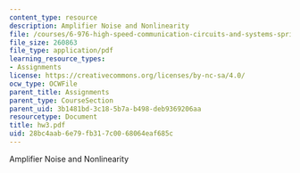```yaml
---
content_type: resource
description: Amplifier Noise and Nonlinearity
file: /courses/6-976-high-speed-communication-circuits-and-systems-spring-2003/28bc4aab6e79fb317c0068064eaf685c_hw3.pdf
file_size: 260863
file_type: application/pdf
learning_resource_types:
- Assignments
license: https://creativecommons.org/licenses/by-nc-sa/4.0/
ocw_type: OCWFile
parent_title: Assignments
parent_type: CourseSection
parent_uid: 3b1481bd-3c18-5b7a-b498-deb9369206aa
resourcetype: Document
title: hw3.pdf
uid: 28bc4aab-6e79-fb31-7c00-68064eaf685c
---
```

Amplifier Noise and Nonlinearity